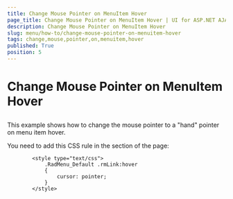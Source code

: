 ```yaml
---
title: Change Mouse Pointer on MenuItem Hover
page_title: Change Mouse Pointer on MenuItem Hover | UI for ASP.NET AJAX Documentation
description: Change Mouse Pointer on MenuItem Hover
slug: menu/how-to/change-mouse-pointer-on-menuitem-hover
tags: change,mouse,pointer,on,menuitem,hover
published: True
position: 5
---
```


# Change Mouse Pointer on MenuItem Hover





## 

This example shows how to change the mouse pointer to a "hand" pointer on menu item hover.

You need to add this CSS rule in the <HEAD> section of the page:

````ASPNET
	    <style type="text/css">
	        .RadMenu_Default .rmLink:hover
	        {
	            cursor: pointer;
	        }
	    </style>
````


